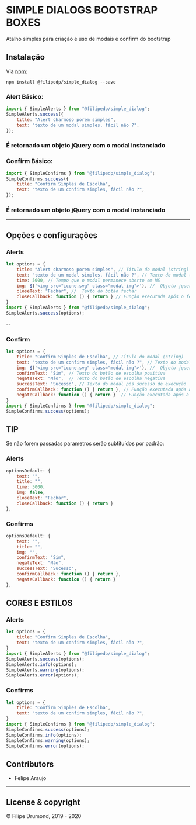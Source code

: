 # SIMPLE DIALOGS BOOTSTRAP BOXES

Atalho simples para criação e uso de modais e confirm do bootstrap

## Instalação
Via [npm](http://npmjs.org):
```shell
npm install @filipedp/simple_dialog --save
```
### Alert Básico:

```js
import { SimpleAlerts } from "@filipedp/simple_dialog";
SimpleAlerts.success({
    title: "Alert charmoso porem simples",
    text: "texto de um modal simples, fácil não ?",
});
```
### É retornado um objeto jQuery com o modal instanciado


### Confirm Básico:

```js
import { SimpleConfirms } from "@filipedp/simple_dialog";
SimpleConfirms.success({
    title: "Confirm Simples de Escolha",
    text: "texto de um confirm simples, fácil não ?",
});
```
### É retornado um objeto jQuery com o modal instanciado

---

## Opções e configurações
### Alerts
```js
let options = {
    title: "Alert charmoso porem simples", // Título do modal (string)
    text: "texto de um modal simples, fácil não ?", // Texto do modal (string)
    time: 5000, // Tempo que o modal permanece aberto em MS
    img: $('<img src="icone.svg" class="modal-img">'), //  Objeto jquery de imagem com um src IMPORTANTE A CLASSE CSS
    closeText: "Fechar", //  Texto do botão fechar
    closeCallback: function () { return } // Função executada após o fechamento do modal
}
import { SimpleAlerts } from "@filipedp/simple_dialog";
SimpleAlerts.success(options);
```
--
### Confirm
```js
let options = {
    title: "Confirm Simples de Escolha", // Título do modal (string)
    text: "texto de um confirm simples, fácil não ?", // Texto do modal (string)
    img: $('<img src="icone.svg" class="modal-img">'), //  Objeto jquery de imagem com um src IMPORTANTE A CLASSE CSS
    confirmText: "Sim", // Texto do botão de escolha positiva
    negateText: "Não",  // Texto do botão de escolha negativa
    successText: "Sucesso", // Texto do modal pós sucesso de execução
    confirmCallback: function () { return }, // Função executada após a confirmção
    negateCallback: function () { return }  // Função executada após a negação
}
import { SimpleConfirms } from "@filipedp/simple_dialog";
SimpleConfirms.success(options);
```
## TIP
Se não forem passadas parametros serão subtituídos por padrão:
### Alerts
```js
optionsDefault: {
    text: "",
    title: "",
    time: 5000,
    img: false,
    closeText: "Fechar",
    closeCallback: function () { return }
},
```
### Confirms
```js
optionsDefault: {
    text: "",
    title: "",
    img: "",
    confirmText: "Sim",
    negateText: "Não",
    successText: "Sucesso",
    confirmCallback: function () { return },
    negateCallback: function () { return }
},
```

## CORES E ESTILOS
### Alerts
```js
let options = {
    title: "Confirm Simples de Escolha",
    text: "texto de um confirm simples, fácil não ?",
}
import { SimpleAlerts } from "@filipedp/simple_dialog";
SimpleAlerts.success(options);
SimpleAlerts.info(options);
SimpleAlerts.warning(options);
SimpleAlerts.error(options);
```

### Confirms
```js
let options = {
    title: "Confirm Simples de Escolha",
    text: "texto de um confirm simples, fácil não ?",
}
import { SimpleConfirms } from "@filipedp/simple_dialog";
SimpleConfirms.success(options);
SimpleConfirms.info(options);
SimpleConfirms.warning(options);
SimpleConfirms.error(options);
```


## Contributors

- Felipe Araujo

---

## License & copyright
© Filipe Drumond, 2019 - 2020